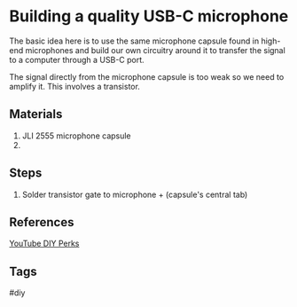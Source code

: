 # Building a quality USB-C microphone

The basic idea here is to use the same microphone capsule found in high-end microphones and build our own circuitry around it to transfer the signal to a computer through a USB-C port.  

The signal directly from the microphone capsule is too weak so we need to amplify it. This involves a transistor.   

## Materials
1. JLI 2555 microphone capsule  
2. 

## Steps
1. Solder transistor gate to microphone + (capsule's central tab)

## References
[YouTube DIY Perks](https://www.youtube.com/watch?v=LoQu3XXIayc)

## Tags
#diy
